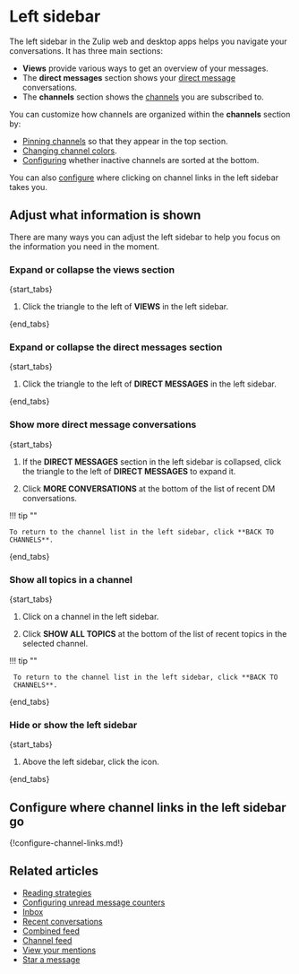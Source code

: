 # Left sidebar

The left sidebar in the Zulip web and desktop apps helps you navigate your
conversations. It has three main sections:

- **Views** provide various ways to get an overview of your messages.
- The **direct messages** section shows your [direct
  message](/help/direct-messages) conversations.
- The **channels** section shows the [channels](/help/introduction-to-channels)
  you are subscribed to.

You can customize how channels are organized within the **channels**
section by:

- [Pinning channels](/help/pin-a-channel) so that they appear in the top section.
- [Changing channel colors](/help/change-the-color-of-a-channel).
- [Configuring](/help/manage-inactive-channels) whether inactive channels are
  sorted at the bottom.

You can also [configure](#configure-where-channel-links-in-the-left-sidebar-go)
where clicking on channel links in the left sidebar takes you.

## Adjust what information is shown

There are many ways you can adjust the left sidebar to help you focus on the
information you need in the moment.

### Expand or collapse the views section

{start_tabs}

1. Click the triangle to the left of **VIEWS** in the left sidebar.

{end_tabs}

### Expand or collapse the direct messages section

{start_tabs}

1. Click the triangle to the left of **DIRECT MESSAGES** in the left sidebar.

{end_tabs}

### Show more direct message conversations

{start_tabs}

1. If the **DIRECT MESSAGES** section in the left sidebar is collapsed, click the triangle to the
   left of **DIRECT MESSAGES** to expand it.

1. Click **MORE CONVERSATIONS** at the bottom of the list of recent DM conversations.

!!! tip ""

    To return to the channel list in the left sidebar, click **BACK TO CHANNELS**.

{end_tabs}


### Show all topics in a channel

{start_tabs}

1. Click on a channel in the left sidebar.

1. Click **SHOW ALL TOPICS** at the bottom of the list of recent topics in the
   selected channel.

!!! tip ""

     To return to the channel list in the left sidebar, click **BACK TO
     CHANNELS**.

{end_tabs}

### Hide or show the left sidebar

{start_tabs}

1. Above the left sidebar, click the <i class="fa fa-reorder"></i> icon.

{end_tabs}

## Configure where channel links in the left sidebar go

{!configure-channel-links.md!}

## Related articles
* [Reading strategies](/help/reading-strategies)
* [Configuring unread message counters](/help/configure-unread-message-counters)
* [Inbox](/help/inbox)
* [Recent conversations](/help/recent-conversations)
* [Combined feed](/help/combined-feed)
* [Channel feed](/help/channel-feed)
* [View your mentions](/help/view-your-mentions)
* [Star a message](/help/star-a-message)
